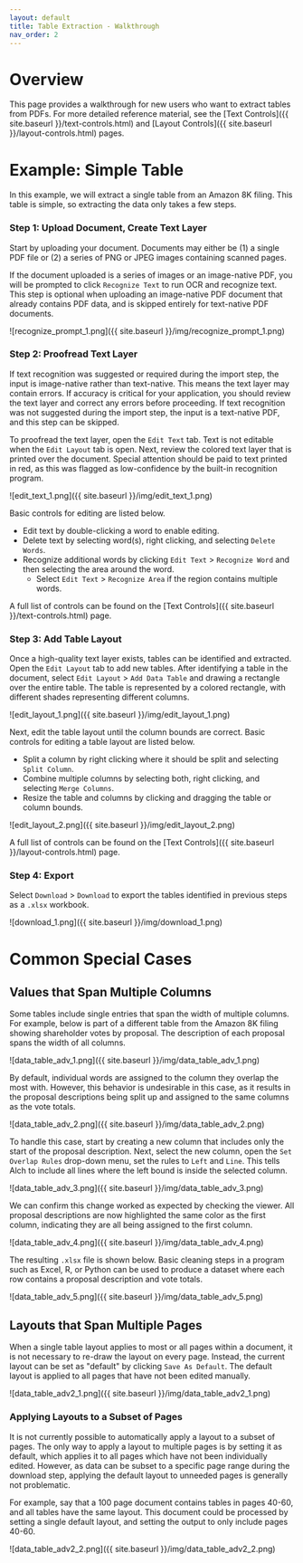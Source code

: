 ```yaml
---
layout: default
title: Table Extraction - Walkthrough
nav_order: 2
---
```


# Overview
This page provides a walkthrough for new users who want to extract tables from PDFs.  For more detailed reference material, see the [Text Controls]({{ site.baseurl }}/text-controls.html) and [Layout Controls]({{ site.baseurl }}/layout-controls.html) pages.

# Example: Simple Table
In this example, we will extract a single table from an Amazon 8K filing.  This table is simple, so extracting the data only takes a few steps.

### Step 1: Upload Document, Create Text Layer
Start by uploading your document.  Documents may either be (1) a single PDF file or (2) a series of PNG or JPEG images containing scanned pages.

If the document uploaded is a series of images or an image-native PDF, you will be prompted to click `Recognize Text` to run OCR and recognize text.  This step is optional when uploading an image-native PDF document that already contains PDF data, and is skipped entirely for text-native PDF documents.

![recognize_prompt_1.png]({{ site.baseurl }}/img/recognize_prompt_1.png)

### Step 2: Proofread Text Layer
If text recognition was suggested or required during the import step, the input is image-native rather than text-native.  This means the text layer may contain errors.  If accuracy is critical for your application, you should review the text layer and correct any errors before proceeding.  If text recognition was not suggested during the import step, the input is a text-native PDF, and this step can be skipped. 

To proofread the text layer, open the `Edit Text` tab.  Text is not editable when the `Edit Layout` tab is open.  Next, review the colored text layer that is printed over the document.  Special attention should be paid to text printed in red, as this was flagged as low-confidence by the built-in recognition program.  

![edit_text_1.png]({{ site.baseurl }}/img/edit_text_1.png)

Basic controls for editing are listed below.

- Edit text by double-clicking a word to enable editing.
- Delete text by selecting word(s), right clicking, and selecting `Delete Words`.
- Recognize additional words by clicking `Edit Text` > `Recognize Word` and then selecting the area around the word.
	- Select `Edit Text` > `Recognize Area` if the region contains multiple words.

A full list of controls can be found on the [Text Controls]({{ site.baseurl }}/text-controls.html) page.

### Step 3: Add Table Layout
Once a high-quality text layer exists, tables can be identified and extracted.  Open the `Edit Layout` tab to add new tables.  After identifying a table in the document, select `Edit Layout` > `Add Data Table` and drawing a rectangle over the entire table.  The table is represented by a colored rectangle, with different shades representing different columns.

![edit_layout_1.png]({{ site.baseurl }}/img/edit_layout_1.png)

Next, edit the table layout until the column bounds are correct.  Basic controls for editing a table layout are listed below.
- Split a column by right clicking where it should be split and selecting `Split Column`.
- Combine multiple columns by selecting both, right clicking, and selecting `Merge Columns`.
- Resize the table and columns by clicking and dragging the table or column bounds.

![edit_layout_2.png]({{ site.baseurl }}/img/edit_layout_2.png)

A full list of controls can be found on the [Text Controls]({{ site.baseurl }}/layout-controls.html) page.

### Step 4: Export
Select `Download` > `Download` to export the tables identified in previous steps as a `.xlsx` workbook.

![download_1.png]({{ site.baseurl }}/img/download_1.png)

# Common Special Cases

## Values that Span Multiple Columns
Some tables include single entries that span the width of multiple columns.  For example, below is part of a different table from the Amazon 8K filing showing shareholder votes by proposal.  The description of each proposal spans the width of all columns.  

![data_table_adv_1.png]({{ site.baseurl }}/img/data_table_adv_1.png)

By default, individual words are assigned to the column they overlap the most with.  However, this behavior is undesirable in this case, as it results in the proposal descriptions being split up and assigned to the same columns as the vote totals. 

![data_table_adv_2.png]({{ site.baseurl }}/img/data_table_adv_2.png)

To handle this case, start by creating a new column that includes only the start of the proposal description.  Next, select the new column, open the `Set Overlap Rules` drop-down menu, set the rules to `Left` and `Line`.  This tells Alch to include all lines where the left bound is inside the selected column.

![data_table_adv_3.png]({{ site.baseurl }}/img/data_table_adv_3.png)

We can confirm this change worked as expected by checking the viewer.  All proposal descriptions are now highlighted the same color as the first column, indicating they are all being assigned to the first column.

![data_table_adv_4.png]({{ site.baseurl }}/img/data_table_adv_4.png)

The resulting `.xlsx` file is shown below.  Basic cleaning steps in a program such as Excel, R, or Python can be used to produce a dataset where each row contains a proposal description and vote totals.

![data_table_adv_5.png]({{ site.baseurl }}/img/data_table_adv_5.png)

## Layouts that Span Multiple Pages
When a single table layout applies to most or all pages within a document, it is not necessary to re-draw the layout on every page.  Instead, the current layout can be set as "default" by clicking `Save As Default`.  The default layout is applied to all pages that have not been edited manually. 

![data_table_adv2_1.png]({{ site.baseurl }}/img/data_table_adv2_1.png)

### Applying Layouts to a Subset of Pages
It is not currently possible to automatically apply a layout to a subset of pages.  The only way to apply a layout to multiple pages is by setting it as default, which applies it to all pages which have not been individually edited.  However, as data can be subset to a specific page range during the download step, applying the default layout to unneeded pages is generally not problematic.

For example, say that a 100 page document contains tables in pages 40-60, and all tables have the same layout.  This document could be processed by setting a single default layout, and setting the output to only include pages 40-60.

![data_table_adv2_2.png]({{ site.baseurl }}/img/data_table_adv2_2.png)